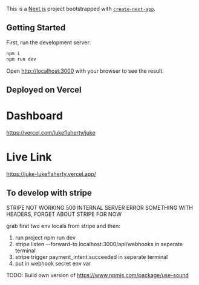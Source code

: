 This is a [Next.js](https://nextjs.org/) project bootstrapped with [`create-next-app`](https://github.com/vercel/next.js/tree/canary/packages/create-next-app).

## Getting Started

First, run the development server:

```bash
npm i
npm run dev
```

Open [http://localhost:3000](http://localhost:3000) with your browser to see the result.

## Deployed on Vercel

# Dashboard

https://vercel.com/lukeflaherty/juke

# Live Link

https://juke-lukeflaherty.vercel.app/

## To develop with stripe

STRIPE NOT WORKING 500 INTERNAL SERVER ERROR SOMETHING WITH HEADERS, FORGET ABOUT STRIPE FOR NOW

grab first two env locals from stripe and then:

1. run project npm run dev
2. stripe listen --forward-to localhost:3000/api/webhooks in seperate terminal
3. stripe trigger payment_intent.succeeded in seperate terminal
4. put in webhook secret env var

TODO: Build own version of https://www.npmjs.com/package/use-sound
